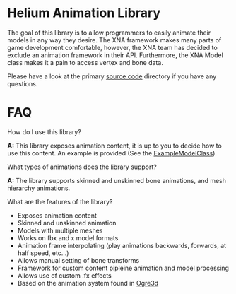 Helium Animation Library
========================
The goal of this library is to allow programmers to easily animate their models in any way they desire. The XNA framework makes many parts of game development comfortable, however, the XNA team has decided to exclude an animation framework in their API. Furthermore, the XNA Model class makes it a pain to access vertex and bone data.

Please have a look at the primary [source code](https://github.com/zfedoran/Helium-Animation-Library/tree/master/helium/helium/animation) directory if you have any questions.

FAQ
===

How do I use this library?

**A:** This library exposes animation content, it is up to you to decide how to use this content. An example is provided (See the [ExampleModelClass](https://github.com/zfedoran/Helium-Animation-Library/blob/master/helium/helium/examplemodel.cs)).

	
What types of animations does the library support?

**A:** The library supports skinned and unskinned bone animations, and mesh hierarchy animations.
 
 
What are the features of the library?


* Exposes animation content
* Skinned and unskinned animation
* Models with multiple meshes
* Works on fbx and x model formats
* Animation frame interpolating (play animations backwards, forwards, at half speed, etc...) 
* Allows manual setting of bone transforms
* Framework for custom content pipleine animation and model processing
* Allows use of custom .fx effects
* Based on the animation system found in [Ogre3d](http://www.ogre3d.org/)
